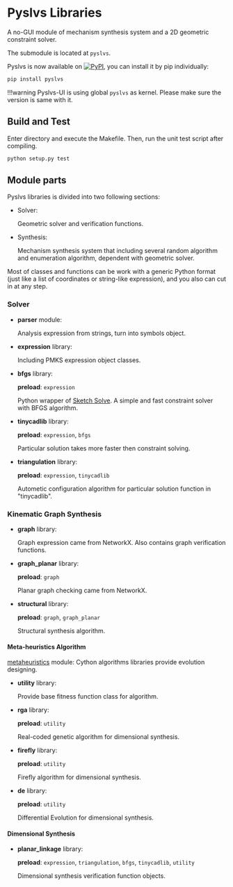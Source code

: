 # Pyslvs Libraries

A no-GUI module of mechanism synthesis system and
a 2D geometric constraint solver.

The submodule is located at `pyslvs`.

Pyslvs is now available on
[![PyPI](https://img.shields.io/pypi/v/pyslvs.svg)](https://pypi.org/project/pyslvs/),
you can install it by pip individually:

```bash
pip install pyslvs
```

!!!warning
    Pyslvs-UI is using global `pyslvs` as kernel.
    Please make sure the version is same with it.

## Build and Test

Enter directory and execute the Makefile. Then, run the unit test script after compiling.

```bash
python setup.py test
```

## Module parts

Pyslvs libraries is divided into two following sections:

+ Solver:

    Geometric solver and verification functions.

+ Synthesis:

    Mechanism synthesis system that including several random algorithm and enumeration algorithm, dependent with geometric solver.

Most of classes and functions can be work with a generic Python format (just like a list of coordinates or string-like expression), and you also can cut in at any step.

### Solver

+ **parser** module:

    Analysis expression from strings, turn into symbols object.

+ **expression** library:

    Including PMKS expression object classes.

+ **bfgs** library:

    **preload**: `expression`

    Python wrapper of [Sketch Solve](https://code.google.com/archive/p/sketchsolve/). A simple and fast constraint solver with BFGS algorithm.

+ **tinycadlib** library:

    **preload**: `expression`, `bfgs`

    Particular solution takes more faster then constraint solving.

+ **triangulation** library:

    **preload**: `expression`, `tinycadlib`

    Autometic configuration algorithm for particular solution function in "tinycadlib".

### Kinematic Graph Synthesis

+ **graph** library:

    Graph expression came from NetworkX. Also contains graph verification functions. 

+ **graph_planar** library:

    **preload**: `graph`

    Planar graph checking came from NetworkX.

+ **structural** library:

    **preload**: `graph`, `graph_planar`

    Structural synthesis algorithm.

#### Meta-heuristics Algorithm

[metaheuristics](https://github.com/KmolYuan/metaheuristics) module: Cython algorithms libraries provide evolution designing.

+ **utility** library:

    Provide base fitness function class for algorithm.

+ **rga** library:

    **preload**: `utility`

    Real-coded genetic algorithm for dimensional synthesis.

+ **firefly** library:

    **preload**: `utility`

    Firefly algorithm for dimensional synthesis.

+ **de** library:

    **preload**: `utility`

    Differential Evolution for dimensional synthesis.

#### Dimensional Synthesis

+ **planar_linkage** library:

    **preload**: `expression`, `triangulation`, `bfgs`, `tinycadlib`, `utility`

    Dimensional synthesis verification function objects.
